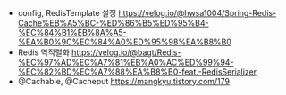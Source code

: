 - config, RedisTemplate 설정
https://velog.io/@hwsa1004/Spring-Redis-Cache%EB%A5%BC-%ED%86%B5%ED%95%B4-%EC%84%B1%EB%8A%A5-%EA%B0%9C%EC%84%A0%ED%95%98%EA%B8%B0
- Redis 역직렬화
https://velog.io/@bagt/Redis-%EC%97%AD%EC%A7%81%EB%A0%AC%ED%99%94-%EC%82%BD%EC%A7%88%EA%B8%B0-feat.-RedisSerializer
- @Cachable, @Cacheput
https://mangkyu.tistory.com/179